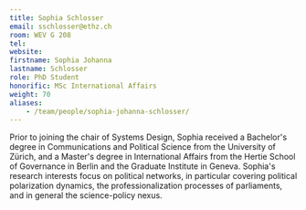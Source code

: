 ```yaml
---
title: Sophia Schlosser
email: sschlosser@ethz.ch
room: WEV G 208
tel:
website:
firstname: Sophia Johanna
lastname: Schlosser
role: PhD Student
honorific: MSc International Affairs
weight: 70
aliases:
    - /team/people/sophia-johanna-schlosser/
---
```


Prior to joining the chair of Systems Design, Sophia received a Bachelor's degree in Communications and Political Science from the University of Zürich, and a Master's degree in International Affairs from the Hertie School of Governance in Berlin and the Graduate Institute in Geneva.
Sophia's research interests focus on political networks, in particular covering political polarization dynamics, the professionalization processes of parliaments, and in general the science-policy nexus.
